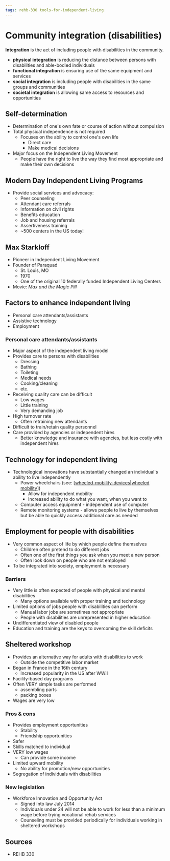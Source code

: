 ```yaml
---
tags: rehb-330 tools-for-independent-living
---
```


# Community integration (disabilities)

**Integration** is the act of including people with disabilities in the community.

- **physical integration** is reducing the distance between persons with disabilities and able-bodied individuals
- **functional integration** is ensuring use of the same equipment and services
- **social integration** is including people with disabilities in the same groups and communities
- **societal integration** is allowing same access to resources and opportunities

## Self-determination

- Determination of one's own fate or course of action without compulsion
- Total physical independence is not required
  - Focuses on the ability to control one's own life
    - Direct care
    - Make medical decisions
- Major focus on the Independent Living Movement
  - People have the right to live the way they find most appropriate and make their own decisions

## Modern Day Independent Living Programs

- Provide social services and advocacy:
  - Peer counseling
  - Attendant care referrals
  - Information on civil rights
  - Benefits education
  - Job and housing referrals
  - Assertiveness training
  - ~500 centers in the US today!

## Max Starkloff

- Pioneer in Independent Living Movement
- Founder of Paraquad
  - St. Louis, MO
  - 1970
  - One of the original 10 federally funded Independent Living Centers
- Movie: _Max and the Magic Pill_

## Factors to enhance independent living

- Personal care attendants/assistants
- Assistive technology
- Employment

### Personal care attendants/assistants

- Major aspect of the independent living model
- Provides care to persons with disabilities
  - Dressing
  - Bathing
  - Toileting
  - Medical needs
  - Cooking/cleaning
  - etc.
- Receiving quality care can be difficult
  - Low wages
  - Little training
  - Very demanding job
- High turnover rate
  - Often retraining new attendants
- Difficult to train/retain quality personnel
- Care provided by agencies or independent hires
  - Better knowledge and insurance with agencies, but less costly with independent hires

## Technology for independent living

- Technological innovations have substantially changed an individual's ability to live independently
  - Power wheelchairs (see: [[wheeled-mobility-devices|wheeled mobility]])
    - Allow for independent mobility
    - Increased ability to do what you want, when you want to
  - Computer access equipment - independent use of computer
  - Remote monitoring systems - allows people to live by themselves but be able to quickly access additional care as needed

## Employment for people with disabilities

- Very common aspect of life by which people define themselves
  - Children often pretend to do different jobs
  - Often one of the first things you ask when you meet a new person
  - Often look down on people who are not employed
- To be integrated into society, employment is necessary

### Barriers

- Very little is often expected of people with physical and mental disabilities
  - Many options available with proper training and technology
- Limited options of jobs people with disabilities can perform
  - Manual labor jobs are sometimes not appropriate
  - People with disabilities are unrepresented in higher education
- Undifferentiated view of disabled people
- Education and training are the keys to overcoming the skill deficits

## Sheltered workshop

- Provides an alternative way for adults with disabilities to work
  - Outside the competitive labor market
- Began in France in the 16th century
  - Increased popularity in the US after WWII
- Facility-based day programs
- Often VERY simple tasks are performed
  - assembling parts
  - packing boxes
- Wages are very low

### Pros & cons

- Provides employment opportunities
  - Stability
  - Friendship opportunities
- Safer
- Skills matched to individual
- VERY low wages
  - Can provide some income
- Limited upward mobility
  - No ability for promotion/new opportunities
- Segregation of individuals with disabilities

### New legislation

- Workforce Innovation and Opportunity Act
  - Signed into law July 2014
  - Individuals under 24 will not be able to work for less than a minimum wage before trying vocational rehab services
  - Counseling must be provided periodically for individuals working in sheltered workshops

## Sources

- REHB 330

[//begin]: # "Autogenerated link references for markdown compatibility"
[wheeled-mobility-devices|wheeled mobility]: wheeled-mobility-devices "Wheeled mobility devices"
[//end]: # "Autogenerated link references"
